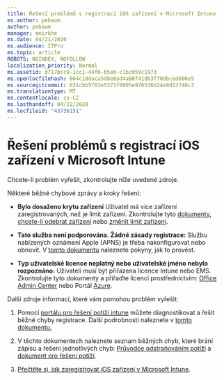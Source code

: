 ```yaml
---
title: Řešení problémů s registrací iOS zařízení v Microsoft Intune
ms.author: pebaum
author: pebaum
manager: mnirkhe
ms.date: 04/21/2020
ms.audience: ITPro
ms.topic: article
ROBOTS: NOINDEX, NOFOLLOW
localization_priority: Normal
ms.assetid: d717bcc9-1cc1-44f6-b5e6-c1bc059c1973
ms.openlocfilehash: 664c18daca5d8e0ad4a88f41db3ff0dbced606e5
ms.sourcegitcommit: 631cbb5f03e5371f0995e976536d24e9d13746c3
ms.translationtype: MT
ms.contentlocale: cs-CZ
ms.lasthandoff: 04/22/2020
ms.locfileid: "43736151"
---
```

# <a name="troubleshoot-issues-with-enrolling-ios-devices-in-microsoft-intune"></a>Řešení problémů s registrací iOS zařízení v Microsoft Intune

Chcete-li problém vyřešit, zkontrolujte níže uvedené zdroje. 
  
Některé běžné chybové zprávy a kroky řešení:
  
- **Bylo dosaženo krytu zařízení** Uživatel má více zařízení zaregistrovaných, než je limit zařízení. Zkontrolujte tyto [dokumenty, chcete-li odebrat zařízení](https://docs.microsoft.com/intune/devices-wipe) nebo [změnit limit zařízení](https://docs.microsoft.com/intune/enrollment-restrictions-set#set-device-limit-restrictions).
    
- **Tato služba není podporována. Žádné zásady registrace:** Službu nabízených oznámení Apple (APNS) je třeba nakonfigurovat nebo obnovit. V [tomto dokumentu](https://docs.microsoft.com/intune/apple-mdm-push-certificate-get) naleznete pokyny, jak to provést. 
    
- **Typ uživatelské licence neplatný nebo uživatelské jméno nebylo rozpoznáno:** Uživateli musí být přiřazena licence Intune nebo EMS. Zkontrolujte tyto dokumenty a přiřaďte licenci prostřednictvím: [Office Admin Center](https://docs.microsoft.com/intune/licenses-assign) nebo Portál [Azure](https://docs.microsoft.com/azure/active-directory/license-users-groups).
    
Další zdroje informací, které vám pomohou problém vyřešit:
  
1. Pomocí [portálu pro řešení potíží intune](https://devicemanagement.microsoft.com/#blade/Microsoft_Intune_DeviceSettings/TroubleshootBlade) můžete diagnostikovat a řešit běžné chyby registrace. Další podrobnosti naleznete v [tomto dokumentu.](https://docs.microsoft.com/intune/help-desk-operators) 
    
2. V těchto dokumentech naleznete seznam běžných chyb, které brání zápisu a řešení jednotlivých chyb: [Průvodce odstraňováním potíží](https://support.microsoft.com/help/4039809/troubleshooting-ios-device-enrollment-in-intune) a [dokument pro řešení potíží](https://docs.microsoft.com/intune-classic/troubleshoot/troubleshoot-device-enrollment-in-intune).
    
3. [Přečtěte si, jak zaregistrovat iOS zařízení v Microsoft Intune](https://docs.microsoft.com/intune/ios-enroll).
    

